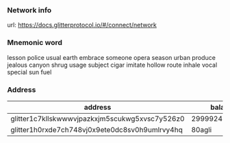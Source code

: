 ### Network info
url: https://docs.glitterprotocol.io/#/connect/network

### Mnemonic word
lesson police usual earth embrace someone opera season urban produce jealous canyon shrug usage subject cigar imitate hollow route inhale vocal special sun fuel

### Address

|address                                       |balance           |role   |
|----------------------------------------------|------------------|-------|
|glitter1c7kllskwwwvjpazkxjm5scukwg5xvsc7y526z0|299992464704agli |admin  |
|glitter1h0rxde7ch748vj0x9ete0dc8sv0h9umlrvy4hq|80agli           |writer |